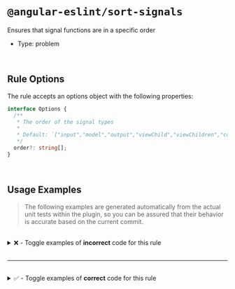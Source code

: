 <!--

  DO NOT EDIT.

  This markdown file was autogenerated using a mixture of the following files as the source of truth for its data:
  - ../../src/rules/sort-signals.ts
  - ../../tests/rules/sort-signals/cases.ts

  In order to update this file, it is therefore those files which need to be updated, as well as potentially the generator script:
  - ../../../../tools/scripts/generate-rule-docs.ts

-->

<br>

# `@angular-eslint/sort-signals`

Ensures that signal functions are in a specific order

- Type: problem

<br>

## Rule Options

The rule accepts an options object with the following properties:

```ts
interface Options {
  /**
   * The order of the signal types
   *
   * Default: `["input","model","output","viewChild","viewChildren","contentChild","contentChildren","inject","signal","computed"]`
   */
  order?: string[];
}

```

<br>

## Usage Examples

> The following examples are generated automatically from the actual unit tests within the plugin, so you can be assured that their behavior is accurate based on the current commit.

<br>

<details>
<summary>❌ - Toggle examples of <strong>incorrect</strong> code for this rule</summary>

<br>

#### Default Config

```json
{
  "rules": {
    "@angular-eslint/sort-signals": [
      "error"
    ]
  }
}
```

<br>

#### ❌ Invalid Code

```ts
@Component()
class Test {
  readonly outputMethod = output();
  readonly inputProp = input();
           ~~~~~~~~~
  readonly prop = signal();
}
```

<br>

---

<br>

#### Default Config

```json
{
  "rules": {
    "@angular-eslint/sort-signals": [
      "error"
    ]
  }
}
```

<br>

#### ❌ Invalid Code

```ts
@Component()
class Test {
  readonly outputMethod = output();
  readonly inputProp = input.required();
           ~~~~~~~~~
  readonly prop = signal();
}
```

<br>

---

<br>

#### Default Config

```json
{
  "rules": {
    "@angular-eslint/sort-signals": [
      "error"
    ]
  }
}
```

<br>

#### ❌ Invalid Code

```ts
@Component()
class Test {
  readonly inputProp = input();
  readonly outputMethod = output();
  readonly modelProp = model();
           ~~~~~~~~~
}
```

<br>

---

<br>

#### Default Config

```json
{
  "rules": {
    "@angular-eslint/sort-signals": [
      "error"
    ]
  }
}
```

<br>

#### ❌ Invalid Code

```ts
@Component()
class Test {
  readonly inputProp = input();
  readonly modelProp = model();
  readonly prop = signal();
  readonly outputMethod = output();
           ~~~~~~~~~~~~
}
```

<br>

---

<br>

#### Default Config

```json
{
  "rules": {
    "@angular-eslint/sort-signals": [
      "error"
    ]
  }
}
```

<br>

#### ❌ Invalid Code

```ts
@Component()
class Test {
  readonly calculated = computed(() => prop + 1);
  readonly prop = signal();
           ~~~~
}
```

<br>

---

<br>

#### Custom Config

```json
{
  "rules": {
    "@angular-eslint/sort-signals": [
      "error",
      {
        "order": [
          "output",
          "input"
        ]
      }
    ]
  }
}
```

<br>

#### ❌ Invalid Code

```ts
@Component()
class Test {
  readonly inputProp = input();
  readonly outputMethod = output();
           ~~~~~~~~~~~~
}
```

<br>

---

<br>

#### Custom Config

```json
{
  "rules": {
    "@angular-eslint/sort-signals": [
      "error",
      {
        "order": [
          "output",
          "input"
        ]
      }
    ]
  }
}
```

<br>

#### ❌ Invalid Code

```ts
@Component()
class Test {
  readonly prop = signal();
  readonly outputMethod = output();
           ~~~~~~~~~~~~
  readonly inputProp = input();
}
```

</details>

<br>

---

<br>

<details>
<summary>✅ - Toggle examples of <strong>correct</strong> code for this rule</summary>

<br>

#### Default Config

```json
{
  "rules": {
    "@angular-eslint/sort-signals": [
      "error"
    ]
  }
}
```

<br>

#### ✅ Valid Code

```ts
@Component()
class Test {
  readonly inputProp = input();
  readonly outputMethod = output();
  readonly prop = signal();
}
```

<br>

---

<br>

#### Default Config

```json
{
  "rules": {
    "@angular-eslint/sort-signals": [
      "error"
    ]
  }
}
```

<br>

#### ✅ Valid Code

```ts
@Component()
class Test {
  readonly inputProp = input.required();
  readonly outputMethod = output();
  readonly prop = signal();
}
```

<br>

---

<br>

#### Default Config

```json
{
  "rules": {
    "@angular-eslint/sort-signals": [
      "error"
    ]
  }
}
```

<br>

#### ✅ Valid Code

```ts
@Component()
class Test {
  readonly inputProp = input();
  readonly outputMethod = output.required();
  readonly prop = signal();
}
```

<br>

---

<br>

#### Default Config

```json
{
  "rules": {
    "@angular-eslint/sort-signals": [
      "error"
    ]
  }
}
```

<br>

#### ✅ Valid Code

```ts
@Component()
class Test {
  readonly inputProp = input.required();
  readonly outputMethod = output.required();
  readonly prop = signal();
}
```

<br>

---

<br>

#### Default Config

```json
{
  "rules": {
    "@angular-eslint/sort-signals": [
      "error"
    ]
  }
}
```

<br>

#### ✅ Valid Code

```ts
@Component()
class Test {
  readonly inputProp = input();
  readonly modelProp = model();
  readonly outputMethod = output();
  readonly element = viewChild();
  readonly content = contentChild();
  readonly service = inject(Service);
  readonly prop = signal();
  readonly calculated = computed(() => prop + 1);
}
```

<br>

---

<br>

#### Default Config

```json
{
  "rules": {
    "@angular-eslint/sort-signals": [
      "error"
    ]
  }
}
```

<br>

#### ✅ Valid Code

```ts
@Component()
class Test {
  readonly prop = signal();
}
```

<br>

---

<br>

#### Default Config

```json
{
  "rules": {
    "@angular-eslint/sort-signals": [
      "error"
    ]
  }
}
```

<br>

#### ✅ Valid Code

```ts
@Component()
class Test {}
```

<br>

---

<br>

#### Custom Config

```json
{
  "rules": {
    "@angular-eslint/sort-signals": [
      "error",
      {
        "order": [
          "output",
          "input"
        ]
      }
    ]
  }
}
```

<br>

#### ✅ Valid Code

```ts
@Component()
class Test {
  readonly outputMethod = output.required();
  readonly inputProp = input.required();
  readonly service = inject(Service);
}
```

</details>

<br>

